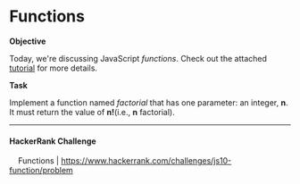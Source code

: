 # Functions

**Objective**

Today, we're discussing JavaScript *functions*. Check out the attached [tutorial](https://www.hackerrank.com/challenges/js10-function/topics) for more details.

**Task**

Implement a function named *factorial* that has one parameter: an integer, **n**. It must return the value of **n!**(i.e., **n** factorial).

___

#### HackerRank Challenge

&nbsp;&nbsp;&nbsp;&nbsp;Functions | https://www.hackerrank.com/challenges/js10-function/problem